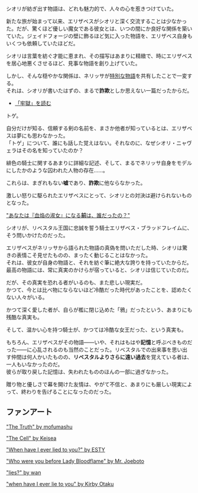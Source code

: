 <!-- title: 記録者の真実。女王騎士の緋色の否認 -->
<!-- relationship: Enemy -->

シオリが紡ぎ出す物語は、どれも魅力的で、人々の心を惹きつけていた。

新たな旅が始まって以来、エリザベスがシオリと深く交流することは少なかった。だが、驚くほど優しい魔女である彼女とは、いつの間にか良好な関係を築いていた。ジェイドフォージの壁に飾るほど気に入った物語を、エリザベス自身もいくつも依頼していたほどだ。

シオリは言葉を紡ぐ才能に恵まれ、その描写はあまりに精緻で、時にエリザベスを居心地悪くさせるほど、見事な物語を創り上げていた。

しかし、そんな穏やかな関係は、ネリッサが[特別な物語](https://www.youtube.com/watch?v=uEB2dIe37oo&t=23330s)を共有したことで一変する。  
それは、シオリが書いたはずの、まるで**詐欺**としか思えない一篇だったからだ。

- [「牢獄」を読む](#text:the-cell)

トゲ。

自分だけが知る、信頼する剣の名前を、まさか他者が知っているとは、エリザベスは夢にも思わなかった。  
「トゲ」について、誰にも話した覚えはない。それなのに、なぜシオリ・ニャヴェラはその名を知っていたのか？

緋色の騎士に関するあまりに詳細な記述、そして、まるでネリッサ自身をモデルにしたかのような囚われた人物の存在……。

これらは、まぎれもない**嘘**であり、**詐欺**に他ならなかった。

激しい怒りに駆られたエリザベスにとって、シオリとの対決は避けられないものとなった。

["あなたは『血焔の淑女』になる**前**は、誰だったの？"](#embed:https://www.youtube.com/live/uEB2dIe37oo?si=6E-r2kSyXFeSXW_-&t=24060)

シオリが、リベスタル王国に忠誠を誓う騎士エリザベス・ブラッドフレイムに、そう問いかけたのだった。

エリザベスがネリッサから語られた物語の真偽を問いただした時、シオリは驚きの表情こそ見せたものの、まったく動じることはなかった。  
それは、彼女が自身の物語と、それを紡ぐ筆に絶大な誇りを持っていたからだ。最高の物語には、常に真実のかけらが宿っていると、シオリは信じていたのだ。

だが、その真実を恐れる者がいるのも、また悲しい現実だ。  
かつて、今とは比べ物にならないほど冷酷だった時代があったことを、認めたくない人々がいる。

かつて深く愛した者が、自らが檻に閉じ込めた「鴉」だったという、あまりにも残酷な真実も。

そして、温かい心を持つ騎士が、かつては冷酷な女王だった、という真実も。

もちろん、エリザベスがその物語――いや、それはもはや**記憶**と呼ぶべきものだった――に心乱されるのも当然のことだった。リベスタルでの出来事を思い出す仲間は何人かいたものの、**リベスタルよりさらに遠い過去**を覚えている者は、一人もいなかったのだ。  
彼らが取り戻した記憶は、失われたもののほんの一部に過ぎなかった。

贈り物と優しさで幕を開けた友情は、やがて不信と、あまりにも厳しい現実によって、終わりを告げることになったのだった。

## ファンアート

["The Truth" by mofumashu](https://x.com/mofumashu/status/1921096315812839551)

["The Cell" by Keisea](https://x.com/Keiseeaaa/status/1925918187972964430)

["When have I ever lied to you?" by ESTY](https://x.com/Sticker_sr/status/1921550872217104488)

["Who were you before Lady Bloodflame" by Mr. Joeboto](https://x.com/LordJoeboto/status/1920978616894062922)

["lies?" by wan](https://x.com/wan_m_i/status/1920859036972364262)

["when have I ever lie to you" by Kirby Otaku](https://x.com/kirbyotaku/status/1928557863259222307)